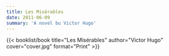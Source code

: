 ```yaml
---
title: Les Misérables
date: 2011-06-09
summary: 'A novel bu Victor Hugo'
---
```


{{< booklist/book
title="Les Misérables"
author="Victor Hugo"
cover="cover.jpg"
format="Print" >}}
